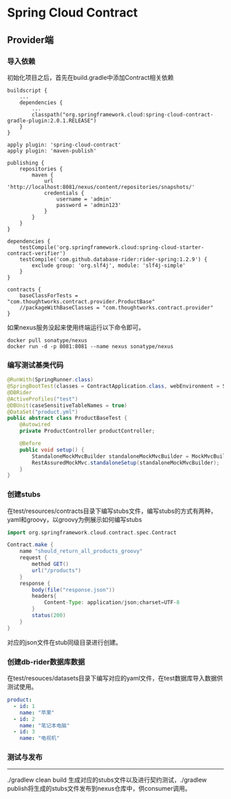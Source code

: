 # Spring Cloud Contract



## Provider端



### 导入依赖



初始化项目之后，首先在build.gradle中添加Contract相关依赖

```
buildscript {
    ...
    dependencies {
        ...
        classpath("org.springframework.cloud:spring-cloud-contract-gradle-plugin:2.0.1.RELEASE")
    }
}

apply plugin: 'spring-cloud-contract'
apply plugin: 'maven-publish'

publishing {
    repositories {
        maven {
            url 'http://localhost:8081/nexus/content/repositories/snapshots/'
            credentials {
                username = 'admin'
                password = 'admin123'
            }
        }
    }
}

dependencies {
    testCompile('org.springframework.cloud:spring-cloud-starter-contract-verifier')
    testCompile('com.github.database-rider:rider-spring:1.2.9') {
        exclude group: 'org.slf4j', module: 'slf4j-simple'
    }
}

contracts {
    baseClassForTests = "com.thoughtworks.contract.provider.ProductBase"
    //packageWithBaseClasses = "com.thoughtworks.contract.provider"
}
```

如果nexus服务没起来使用终端运行以下命令即可。

```
docker pull sonatype/nexus
docker run -d -p 8081:8081 --name nexus sonatype/nexus
```

### 编写测试基类代码



```java
@RunWith(SpringRunner.class)
@SpringBootTest(classes = ContractApplication.class, webEnvironment = SpringBootTest.WebEnvironment.MOCK)
@DBRider
@ActiveProfiles("test")
@DBUnit(caseSensitiveTableNames = true)
@DataSet("product.yml")
public abstract class ProductBaseTest {
    @Autowired
    private ProductController productController;

    @Before
    public void setup() {
        StandaloneMockMvcBuilder standaloneMockMvcBuilder = MockMvcBuilders.standaloneSetup(productController);
        RestAssuredMockMvc.standaloneSetup(standaloneMockMvcBuilder);
    }
}
```

### 创建stubs



在test/resources/contracts目录下编写stubs文件，编写stubs的方式有两种，yaml和groovy，以groovy为例展示如何编写stubs

```groovy
import org.springframework.cloud.contract.spec.Contract

Contract.make {
    name "should_return_all_products_groovy"
    request {
        method GET()
        url("/products")
    }
    response {
        body(file("response.json"))
        headers{
            Content-Type: application/json;charset=UTF-8
        }
        status(200)
    }
}
```

对应的json文件在stub同级目录进行创建。

### 创建db-rider数据库数据



在test/resouces/datasets目录下编写对应的yaml文件，在test数据库导入数据供测试使用。

```yaml
product:
  - id: 1
    name: "苹果"
  - id: 2
    name: "笔记本电脑"
  - id: 3
    name: "电视机"
```

### 测试与发布

---

./gradlew clean build 生成对应的stubs文件以及进行契约测试，./gradlew publish将生成的stubs文件发布到nexus仓库中，供consumer调用。
